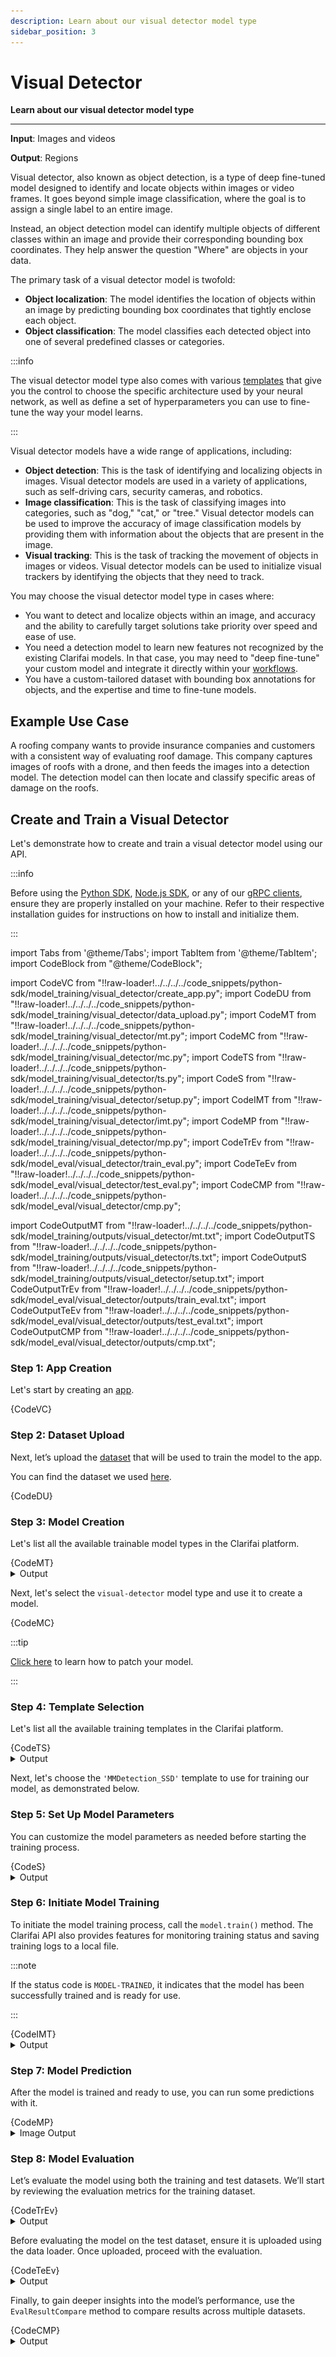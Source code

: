```yaml
---
description: Learn about our visual detector model type
sidebar_position: 3
---
```


# Visual Detector

**Learn about our visual detector model type**
<hr />

**Input**: Images and videos

**Output**: Regions

Visual detector, also known as object detection, is a type of deep fine-tuned model designed to identify and locate objects within images or video frames. It goes beyond simple image classification, where the goal is to assign a single label to an entire image.

Instead, an object detection model can identify multiple objects of different classes within an image and provide their corresponding bounding box coordinates. They help answer the question "Where" are objects in your data. 

The primary task of a visual detector model is twofold:

- **Object localization**: The model identifies the location of objects within an image by predicting bounding box coordinates that tightly enclose each object.
- **Object classification**: The model classifies each detected object into one of several predefined classes or categories.

:::info

The visual detector model type also comes with various [templates](https://docs.clarifai.com/portal-guide/model/deep-training/visual-detection-templates) that give you the control to choose the specific architecture used by your neural network, as well as define a set of hyperparameters you can use to fine-tune the way your model learns.

::: 

Visual detector models have a wide range of applications, including:

- **Object detection**: This is the task of identifying and localizing objects in images. Visual detector models are used in a variety of applications, such as self-driving cars, security cameras, and robotics.
- **Image classification**: This is the task of classifying images into categories, such as "dog," "cat," or "tree." Visual detector models can be used to improve the accuracy of image classification models by providing them with information about the objects that are present in the image.
- **Visual tracking**: This is the task of tracking the movement of objects in images or videos. Visual detector models can be used to initialize visual trackers by identifying the objects that they need to track.

You may choose the visual detector model type in cases where:

- You want to detect and localize objects within an image, and accuracy and the ability to carefully target solutions take priority over speed and ease of use.
- You need a detection model to learn new features not recognized by the existing Clarifai models. In that case, you may need to "deep fine-tune" your custom model and integrate it directly within your [workflows](https://docs.clarifai.com/portal-guide/workflows/).
- You have a custom-tailored dataset with bounding box annotations for objects, and the expertise and time to fine-tune models.

## Example Use Case

A roofing company wants to provide insurance companies and customers with a consistent way of evaluating roof damage. This company captures images of roofs with a drone, and then feeds the images into a detection model. The detection model can then locate and classify specific areas of damage on the roofs.

##  Create and Train a Visual Detector

Let's demonstrate how to create and train a visual detector model using our API.

:::info

Before using the [Python SDK](https://docs.clarifai.com/additional-resources/api-overview/python-sdk), [Node.js SDK](https://docs.clarifai.com/additional-resources/api-overview/nodejs-sdk), or any of our [gRPC clients](https://docs.clarifai.com/additional-resources/api-overview/grpc-clients), ensure they are properly installed on your machine. Refer to their respective installation guides for instructions on how to install and initialize them.

:::

import Tabs from '@theme/Tabs';
import TabItem from '@theme/TabItem';
import CodeBlock from "@theme/CodeBlock";


import CodeVC from "!!raw-loader!../../../../code_snippets/python-sdk/model_training/visual_detector/create_app.py";
import CodeDU from "!!raw-loader!../../../../code_snippets/python-sdk/model_training/visual_detector/data_upload.py";
import CodeMT from "!!raw-loader!../../../../code_snippets/python-sdk/model_training/visual_detector/mt.py";
import CodeMC from "!!raw-loader!../../../../code_snippets/python-sdk/model_training/visual_detector/mc.py";
import CodeTS from "!!raw-loader!../../../../code_snippets/python-sdk/model_training/visual_detector/ts.py";
import CodeS from "!!raw-loader!../../../../code_snippets/python-sdk/model_training/visual_detector/setup.py";
import CodeIMT from "!!raw-loader!../../../../code_snippets/python-sdk/model_training/visual_detector/imt.py";
import CodeMP from "!!raw-loader!../../../../code_snippets/python-sdk/model_training/visual_detector/mp.py";
import CodeTrEv from "!!raw-loader!../../../../code_snippets/python-sdk/model_eval/visual_detector/train_eval.py";
import CodeTeEv from "!!raw-loader!../../../../code_snippets/python-sdk/model_eval/visual_detector/test_eval.py";
import CodeCMP from "!!raw-loader!../../../../code_snippets/python-sdk/model_eval/visual_detector/cmp.py";


import CodeOutputMT from "!!raw-loader!../../../../code_snippets/python-sdk/model_training/outputs/visual_detector/mt.txt";
import CodeOutputTS from "!!raw-loader!../../../../code_snippets/python-sdk/model_training/outputs/visual_detector/ts.txt";
import CodeOutputS from "!!raw-loader!../../../../code_snippets/python-sdk/model_training/outputs/visual_detector/setup.txt";
import CodeOutputTrEv from "!!raw-loader!../../../../code_snippets/python-sdk/model_eval/visual_detector/outputs/train_eval.txt";
import CodeOutputTeEv from "!!raw-loader!../../../../code_snippets/python-sdk/model_eval/visual_detector/outputs/test_eval.txt";
import CodeOutputCMP from "!!raw-loader!../../../../code_snippets/python-sdk/model_eval/visual_detector/outputs/cmp.txt";


### Step 1: App Creation

Let's start by creating an [app](https://docs.clarifai.com/create-manage/applications/create). 


<Tabs>
<TabItem value="python" label="Python SDK">
    <CodeBlock className="language-python">{CodeVC}</CodeBlock>
</TabItem>
</Tabs>



### Step 2: Dataset Upload

Next, let’s upload the [dataset](https://docs.clarifai.com/create-manage/datasets/upload) that will be used to train the model to the app.

You can find the dataset we used [here](https://github.com/Clarifai/examples/tree/main/datasets/upload/image_detection).


<Tabs>
<TabItem value="python" label="Python SDK">
    <CodeBlock className="language-python">{CodeDU}</CodeBlock>
</TabItem>
</Tabs>



### Step 3: Model Creation

Let's list all the available trainable model types in the Clarifai platform.

<Tabs>
<TabItem value="python" label="Python SDK">
    <CodeBlock className="language-python">{CodeMT}</CodeBlock>
</TabItem>
</Tabs>
<details>
  <summary>Output</summary>
    <CodeBlock className="language-text">{CodeOutputMT}</CodeBlock>
</details>


Next, let's select the `visual-detector` model type and use it to create a model.  


<Tabs>
<TabItem value="python" label="Python SDK">
    <CodeBlock className="language-python">{CodeMC}</CodeBlock>
</TabItem>
</Tabs>

:::tip

[Click here](https://docs.clarifai.com/create-manage/models/deep-fine-tuning/clusterer#step-4-patch-model-optional) to learn how to patch your model. 

:::


### Step 4: Template Selection

Let's list all the available training templates in the Clarifai platform.


<Tabs>
<TabItem value="python" label="Python SDK">
    <CodeBlock className="language-python">{CodeTS}</CodeBlock>
</TabItem>
</Tabs>
<details>
  <summary>Output</summary>
    <CodeBlock className="language-text">{CodeOutputTS}</CodeBlock>
</details>

Next, let's choose the `'MMDetection_SSD'` template to use for training our model, as demonstrated below.

### Step 5: Set Up Model Parameters

You can customize the model parameters as needed before starting the training process.

<Tabs>
<TabItem value="python" label="Python SDK">
    <CodeBlock className="language-python">{CodeS}</CodeBlock>
</TabItem>
</Tabs>
<details>
  <summary>Output</summary>
    <CodeBlock className="language-text">{CodeOutputS}</CodeBlock>
</details>

### Step 6: Initiate Model Training

To initiate the model training process, call the `model.train()` method. The Clarifai API also provides features for monitoring training status and saving training logs to a local file.


:::note

If the status code is `MODEL-TRAINED`, it indicates that the model has been successfully trained and is ready for use.

:::


<Tabs>
<TabItem value="python" label="Python SDK">
    <CodeBlock className="language-python">{CodeIMT}</CodeBlock>
</TabItem>
</Tabs>

<details>
  <summary>Output</summary>
    <img src="/img/python-sdk/vd_imt.png" />
</details>


### Step 7: Model Prediction

After the model is trained and ready to use, you can run some predictions with it.

<Tabs>
<TabItem value="python" label="Python SDK">
    <CodeBlock className="language-python">{CodeMP}</CodeBlock>
</TabItem>
</Tabs>


<details>
  <summary>Image Output</summary>
    <img src="/img/python-sdk/vd_mp.png" />
</details>


### Step 8: Model Evaluation

Let’s evaluate the model using both the training and test datasets. We’ll start by reviewing the evaluation metrics for the training dataset.

<Tabs>
<TabItem value="python" label="Python SDK">
    <CodeBlock className="language-python">{CodeTrEv}</CodeBlock>
</TabItem>
</Tabs>
<details>
  <summary>Output</summary>
    <CodeBlock className="language-text">{CodeOutputTrEv}</CodeBlock>
</details>

Before evaluating the model on the test dataset, ensure it is uploaded using the data loader. Once uploaded, proceed with the evaluation.

<Tabs>
<TabItem value="python" label="Python SDK">
    <CodeBlock className="language-python">{CodeTeEv}</CodeBlock>
</TabItem>
</Tabs>
<details>
  <summary>Output</summary>
    <CodeBlock className="language-text">{CodeOutputTeEv}</CodeBlock>
</details>

Finally, to gain deeper insights into the model’s performance, use the `EvalResultCompare` method to compare results across multiple datasets.

<Tabs>
<TabItem value="python" label="Python SDK">
    <CodeBlock className="language-python">{CodeCMP}</CodeBlock>
</TabItem>
</Tabs>
<details>
  <summary>Output</summary>
    <CodeBlock className="language-text">{CodeOutputCMP}</CodeBlock>
</details>